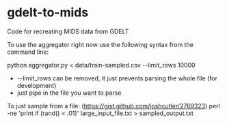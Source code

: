 gdelt-to-mids
=============

Code for recreating MIDS data from GDELT


To use the aggregator right now use the following syntax from the command line:

python aggregator.py < data/train-sampled.csv --limit_rows 10000

* --limit_rows can be removed, it just prevents parsing the whole file (for development)
* just pipe in the file you want to parse

To just sample from a file: (https://gist.github.com/joshcutler/2769323)
perl -ne 'print if (rand() < .01)' large_input_file.txt > sampled_output.txt
